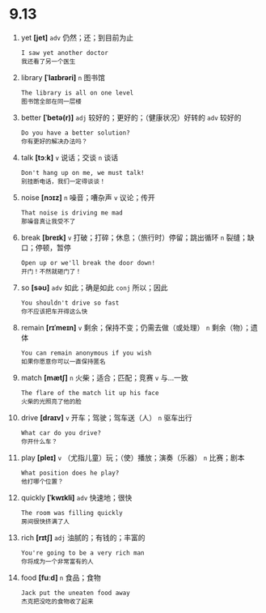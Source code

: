 # 9.13

1. yet **[jet]** `adv` 仍然；还；到目前为止

   ```
   I saw yet another doctor
   我还看了另一个医生
   ```

2. library **[ˈlaɪbrəri]** `n` 图书馆

   ```
   The library is all on one level
   图书馆全部在同一层楼
   ```

3. better **[ˈbetə(r)]** `adj` 较好的；更好的；（健康状况）好转的 `adv` 较好的

   ```
   Do you have a better solution?
   你有更好的解决办法吗？
   ```

4. talk **[tɔːk]** `v` 说话；交谈 `n` 谈话

   ```
   Don't hang up on me, we must talk!
   别挂断电话，我们一定得谈谈！
   ```

5. noise **[nɔɪz]** `n` 噪音；嘈杂声 `v` 议论；传开

   ```
   That noise is driving me mad
   那噪音真让我受不了
   ```

6. break **[breɪk]** `v` 打破；打碎；休息；（旅行时）停留；跳出循环 `n` 裂缝；缺口；停顿，暂停

   ```
   Open up or we'll break the door down!
   开门！不然就砸门了！
   ```

7. so **[səʊ]** `adv` 如此；确是如此 `conj` 所以；因此

   ```
   You shouldn't drive so fast
   你不应该把车开得这么快
   ```

8. remain **[rɪˈmeɪn]** `v` 剩余；保持不变；仍需去做（或处理） `n` 剩余（物）；遗体

   ```
   You can remain anonymous if you wish
   如果你愿意你可以一直保持匿名
   ```

9. match **[mætʃ]** `n` 火柴；适合；匹配；竞赛 `v` 与...一致

   ```
   The flare of the match lit up his face
   火柴的光照亮了他的脸
   ```

10. drive **[draɪv]** `v` 开车；驾驶；驾车送（人） `n` 驱车出行

    ```
    What car do you drive?
    你开什么车？
    ```

11. play **[pleɪ]** `v` （尤指儿童）玩；（使）播放；演奏（乐器） `n` 比赛；剧本

    ```
    What position does he play?
    他打哪个位置？
    ```

12. quickly **[ˈkwɪkli]** `adv` 快速地；很快

    ```
    The room was filling quickly
    房间很快挤满了人
    ```

13. rich **[rɪtʃ]** `adj` 油腻的；有钱的；丰富的

    ```
    You're going to be a very rich man
    你将成为一个非常富有的人
    ```

14. food **[fuːd]** `n` 食品；食物
    ```
    Jack put the uneaten food away
    杰克把没吃的食物收了起来
    ```
